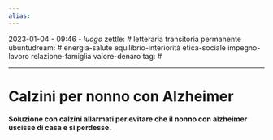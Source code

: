 ```yaml
---
alias: 
---
```

2023-01-04 - 09:46 - *luogo*
zettle: # letteraria transitoria permanente
ubuntudream: # energia-salute equilibrio-interiorità etica-sociale impegno-lavoro relazione-famiglia valore-denaro 
tag: #

---
# Calzini per nonno con Alzheimer

**Soluzione con calzini allarmati per evitare che il nonno con alzheimer uscisse di casa e si perdesse.**
